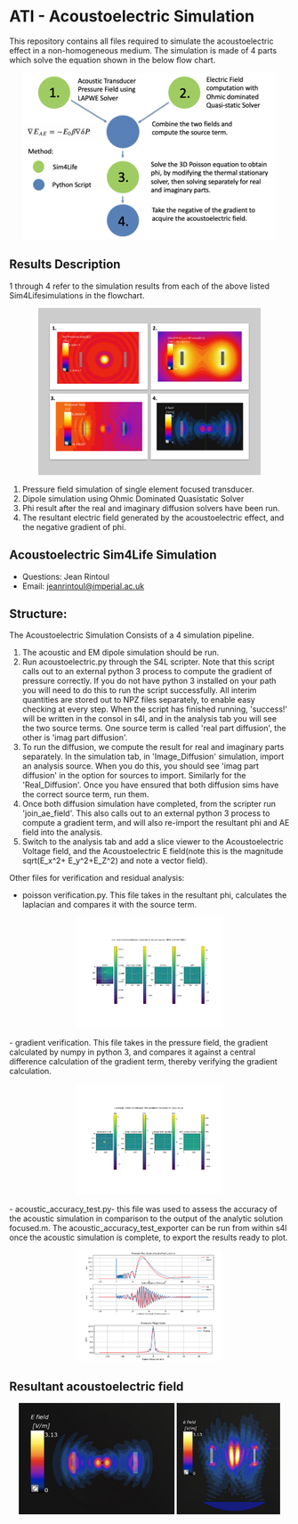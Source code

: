 # ATI - Acoustoelectric Simulation

This repository contains all files required to simulate the acoustoelectric effect in a non-homogeneous medium. The simulation is made of 4 parts which solve the equation shown in the below flow chart. 

<p align="center">
	<img src="images/computational_flowchart.png" height="300">
</p>

## Results Description
1 through 4 refer to the simulation results from each of the above listed Sim4Lifesimulations in the flowchart. 
<p align="center">
	<img src="images/computationpathway.png" height="300">
</p>

1. Pressure field simulation of single element focused transducer. 
2. Dipole simulation using Ohmic Dominated Quasistatic Solver
3. Phi result after the real and imaginary diffusion solvers have been run. 
4. The resultant electric field generated by the acoustoelectric effect, and the negative gradient of phi. 


## Acoustoelectric Sim4Life Simulation

* Questions: Jean Rintoul
* Email: jeanrintoul@imperial.ac.uk

## Structure: 
The Acoustoelectric Simulation Consists of a 4 simulation pipeline. 

1. The acoustic and EM dipole simulation should be run. 
2. Run acoustoelectric.py through the S4L scripter. Note that this script calls out to an external python 3 process to compute the gradient of pressure correctly. If you do not have python 3 installed on your path you will need to do this to run the script successfully. All interim quantities are stored out to NPZ files separately, to enable easy checking at every step. 
When the script has finished running, 'success!' will be written in the consol in s4l, and in the analysis tab you will see the two source terms. One source term is called 'real part diffusion', the other is 'imag part diffusion'. 
3. To run the diffusion, we compute the result for real and imaginary parts separately. In the simulation tab, in 'Image_Diffusion' simulation, import an analysis source. When you do this, you should see 'imag part diffusion' in the option for sources to import. Similarly for the 'Real_Diffusion'. Once you have ensured that both diffusion sims have the correct source term, run them.
4. Once both diffusion simulation have completed, from the scripter run 'join_ae_field'. This also calls out to an external python 3 process to compute a gradient term, and will also re-import the resultant phi and AE field into the analysis. 
5. Switch to the analysis tab and add a slice viewer to the Acoustoelectric Voltage field, and the Acoustoelectric E field(note this is the magnitude sqrt(E_x^2+ E_y^2+E_Z^2) and note a vector field).

Other files for verification and residual analysis: 
- poisson verification.py. This file takes in the resultant phi, calculates the laplacian and compares it with the source term. 
<p align="center">
	<img src="images/laplacian_validation.png" height="200">
</p>
- gradient verification. This file takes in the pressure field, the gradient calculated by numpy in python 3, and compares it against a central difference calculation of the gradient term, thereby verifying the gradient calculation. 
<p align="center">
	<img src="images/gradient_validation.png" height="200">
</p>
- acoustic_accuracy_test.py- this file was used to assess the accuracy of the acoustic simulation in comparison to the output of the analytic solution focused.m. The acoustic_accuracy_test_exporter can be run from within s4l once the acoustic simulation is complete, to export the results ready to plot. 
<p align="center">
	<img src="images/acoustic_validation.png" height="200">
</p>

## Resultant acoustoelectric field 
<p align="center">
	<img src="images/xy_efield_result.png" height="200">
	<img src="images/xz_efield_result.png" height="200">
</p>
